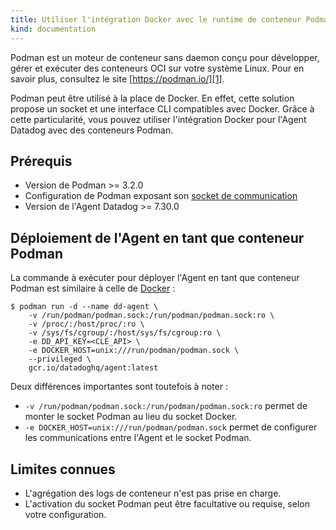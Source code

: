 ```yaml
---
title: Utiliser l'intégration Docker avec le runtime de conteneur Podman
kind: documentation
---
```


Podman est un moteur de conteneur sans daemon conçu pour développer, gérer et exécuter des conteneurs OCI sur votre système Linux. Pour en savoir plus, consultez le site [https://podman.io/][1].

Podman peut être utilisé à la place de Docker. En effet, cette solution propose un socket et une interface CLI compatibles avec Docker. Grâce à cette particularité, vous pouvez utiliser l'intégration Docker pour l'Agent Datadog avec des conteneurs Podman.

## Prérequis

* Version de Podman >= 3.2.0
* Configuration de Podman exposant son [socket de communication][2]
* Version de l'Agent Datadog >= 7.30.0

## Déploiement de l'Agent en tant que conteneur Podman

La commande à exécuter pour déployer l'Agent en tant que conteneur Podman est similaire à celle de [Docker][3] :

```
$ podman run -d --name dd-agent \
    -v /run/podman/podman.sock:/run/podman/podman.sock:ro \
    -v /proc/:/host/proc/:ro \
    -v /sys/fs/cgroup/:/host/sys/fs/cgroup:ro \
    -e DD_API_KEY=<CLÉ_API> \
    -e DOCKER_HOST=unix:///run/podman/podman.sock \
    --privileged \
    gcr.io/datadoghq/agent:latest
```

Deux différences importantes sont toutefois à noter :
* `-v /run/podman/podman.sock:/run/podman/podman.sock:ro` permet de monter le socket Podman au lieu du socket Docker.
* `-e DOCKER_HOST=unix:///run/podman/podman.sock` permet de configurer les communications entre l'Agent et le socket Podman.



## Limites connues

* L'agrégation des logs de conteneur n'est pas prise en charge.
* L'activation du socket Podman peut être facultative ou requise, selon votre configuration.


[1]: https://podman.io/
[2]: https://access.redhat.com/documentation/en-us/red_hat_enterprise_linux/8/html/building_running_and_managing_containers/assembly_using-the-container-tools-api_using-the-container-tools-cli
[3]: /agent/docker
